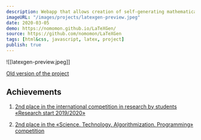 ```yaml
---
description: Webapp that allows creation of self-generating mathematical problems in LaTeX and markdown languages using JavaScript.
imageURL: "/images/projects/latexgen-preview.jpeg"
date: 2020-03-05
demo: https://nomomon.github.io/LaTeXGen/
source: https://github.com/nomomon/LaTeXGen
tags: [html&css, javascript, latex, project]
publish: true
---
```


![[latexgen-preview.jpeg]]

[Old version of the project](https://chickenburger.nomomon.repl.co/)

## Achievements

1. [2nd place in the international competition in research by students «Research start 2019/2020»](https://eee-science.ru/item-work/2020-3535/)

2. [2nd place in the «Science. Technology. Algorithmization. Programming» competition](https://almaty.fizmat.kz/news/rezultaty-mezhdunarodnoy-konferenci/)
